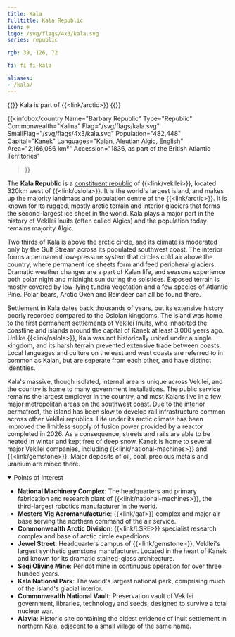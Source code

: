```yaml
---
title: Kala
fulltitle: Kala Republic
icon: ❄️
logo: /svg/flags/4x3/kala.svg
series: republic

rgb: 39, 126, 72

fi: fi fi-kala

aliases:
- /kala/
---
```

{{<note series>}}
 Kala is part of {{<link/arctic>}}
{{</note>}}

{{<infobox/country
	 Name="Barbary Republic"
	 Type="Republic"
	 Commonwealth="Kalina"
	 Flag="/svg/flags/kala.svg"
	 SmallFlag="/svg/flags/4x3/kala.svg"
	 Population="482,448"
	 Capital="Kanek"
	 Languages="Kalan, Aleutian Algic, English"
	 Area="2,166,086 km²"
	 Accession="1836, as part of the British Atlantic Territories"
 >}}

The <span class="fi fi-kala"></span> **Kala Republic** is a [constituent republic](/republics/) of {{<link/vekllei>}}, located 320km west of {{<link/oslola>}}. It is the world's largest island, and makes up the majority landmass and population centre of the {{<link/arctic>}}. It is known for its rugged, mostly arctic terrain and interior glaciers that forms the second-largest ice sheet in the world. Kala plays a major part in the history of Vekllei Inuits (often called Algics) and the population today remains majority Algic.

Two thirds of Kala is above the arctic circle, and its climate is moderated only by the Gulf Stream across its populated southwest coast. The interior forms a permanent low-pressure system that circles cold air above the country, where permanent ice sheets form and feed peripheral glaciers. Dramatic weather changes are a part of Kalan life, and seasons experience both polar night and midnight sun during the solstices. Exposed terrain is mostly covered by low-lying tundra vegetation and a few species of Atlantic Pine. Polar bears, Arctic Oxen and Reindeer can all be found there.

Settlement in Kala dates back thousands of years, but its extensive history poorly recorded compared to the Oslolan kingdoms. The island was home to the first permanent settlements of Vekllei Inuits, who inhabited the coastline and islands around the capital of Kanek at least 3,000 years ago. Unlike {{<link/oslola>}}, Kala was not historically united under a single kingdom, and its harsh terrain prevented extensive trade between coasts. Local languages and culture on the east and west coasts are referred to in common as Kalan, but are seperate from each other, and have distinct identities.

Kala's massive, though isolated, internal area is unique across Vekllei, and the country is home to many government installations. The public service remains the largest employer in the country, and most Kalans live in a few major metropolitan areas on the southwest coast. Due to the interior permafrost, the island has been slow to develop rail infrastructure common across other Vekllei republics. Life under its arctic climate has been improved the limitless supply of fusion power provided by a reactor completed in 2026. As a consequence, streets and rails are able to be heated in winter and kept free of deep snow. Kanek is home to several major Vekllei companies, including {{<link/national-machines>}} and {{<link/gemstone>}}. Major deposits of oil, coal, precious metals and uranium are mined there.

<details open>
<summary>Points of Interest</summary>

* **National Machinery Complex**: The headquarters and primary fabrication and research plant of {{<link/national-machines>}}, the third-largest robotics manufacturer in the world.
* **Mesters Vig Aeromanufacturie**: {{<link/gaf>}} complex and major air base serving the northern command of the air service.
* **Commonwealth Arctic Division**: {{<link/LSRE>}} specialist research complex and base of arctic circle expeditions.
* **Jewel Street**: Headquarters campus of {{<link/gemstone>}}, Vekllei's largest synthetic gemstone manufacturer. Located in the heart of Kanek and known for its dramatic stained-glass architecture.
* **Seqi Olivine Mine**: Peridot mine in continuous operation for over three hunded years.
* **Kala National Park**: The world's largest national park, comprising much of the island's glacial interior.
* **Commonwealth National Vault**: Preservation vault of Vekllei government, libraries, technology and seeds, designed to survive a total nuclear war.
* **Alavia**: Historic site containing the oldest evidence of Inuit settlement in northern Kala, adjacent to a small village of the same name.
</details>

